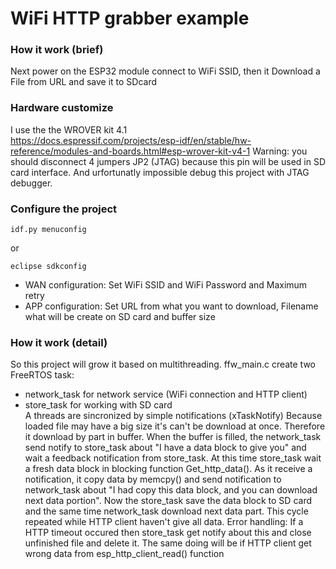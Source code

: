 # WiFi HTTP grabber example
### How it work (brief)
Next power on the ESP32 module connect to WiFi SSID, then it Download a File from URL and save it to SDcard
### Hardware customize
I use the the WROVER kit 4.1   
https://docs.espressif.com/projects/esp-idf/en/stable/hw-reference/modules-and-boards.html#esp-wrover-kit-v4-1
Warning: you should disconnect 4 jumpers JP2 (JTAG) because this pin will be used in SD card interface. And urfortunatly impossible debug this project with JTAG debugger.

### Configure the project
```
idf.py menuconfig
```
or
```
eclipse sdkconfig
```
* WAN configuration: Set WiFi SSID and WiFi Password and Maximum retry  
* APP configuration: Set URL from what you want to download, Filename what will be create on SD card and buffer size
### How it work (detail)
So this project will grow it based on multithreading. ffw_main.c create two FreeRTOS task:  
* network_task for network service (WiFi connection and HTTP client)
* store_task for working with SD card  
A threads are sincronized by simple notifications (xTaskNotify)
Because loaded file may have a big size it's can't be download at once. Therefore it download by part in buffer. When the buffer is filled, the network_task send notify to store_task about "I have a data block to give you" and wait a feedback notification from store_task. At this time store_task wait a fresh data block in blocking function Get_http_data(). As it receive a notification, it copy data by memcpy() and send notification to network_task about "I  had copy this data block, and you can download next data portion". Now the store_task save the data block to SD card and the same time network_task download next data part. This cycle repeated while HTTP client haven't give all data.
Error handling:
If a HTTP timeout occured then store_task get notify about this and close unfinished file and delete it.
The same doing will be if HTTP client get wrong data from esp_http_client_read() function

